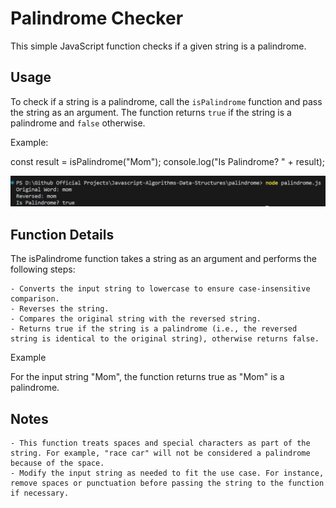 # Palindrome Checker

This simple JavaScript function checks if a given string is a palindrome.

## Usage

To check if a string is a palindrome, call the `isPalindrome` function and pass the string as an argument. The function returns `true` if the string is a palindrome and `false` otherwise.

Example:

const result = isPalindrome("Mom");
console.log("Is Palindrome? " + result);

![Screenshot](screenshot1.png)

## Function Details

The isPalindrome function takes a string as an argument and performs the following steps:

    - Converts the input string to lowercase to ensure case-insensitive comparison.
    - Reverses the string.
    - Compares the original string with the reversed string.
    - Returns true if the string is a palindrome (i.e., the reversed string is identical to the original string), otherwise returns false.

Example

For the input string "Mom", the function returns true as "Mom" is a palindrome.

## Notes

    - This function treats spaces and special characters as part of the string. For example, "race car" will not be considered a palindrome because of the space.
    - Modify the input string as needed to fit the use case. For instance, remove spaces or punctuation before passing the string to the function if necessary.